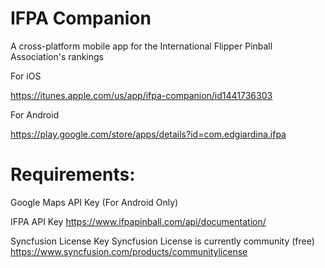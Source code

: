 # IFPA Companion
A cross-platform mobile app for the International Flipper Pinball Association's rankings

For iOS 

https://itunes.apple.com/us/app/ifpa-companion/id1441736303

For Android 

https://play.google.com/store/apps/details?id=com.edgiardina.ifpa

# Requirements: 

Google Maps API Key (For Android Only)

IFPA API Key https://www.ifpapinball.com/api/documentation/

Syncfusion License Key 
Syncfusion License is currently community (free) https://www.syncfusion.com/products/communitylicense
